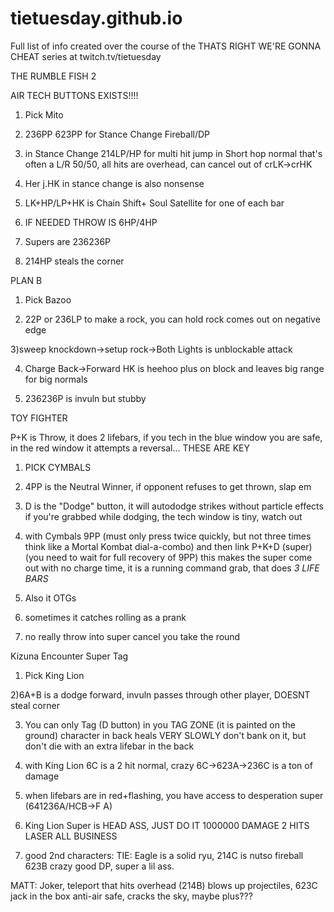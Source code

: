 # tietuesday.github.io
Full list of info created over the course of the THATS RIGHT WE'RE GONNA CHEAT series at twitch.tv/tietuesday


THE RUMBLE FISH 2

AIR TECH BUTTONS EXISTS!!!!

1) Pick Mito

2) 236PP 623PP for Stance Change Fireball/DP

3) in Stance Change 214LP/HP for multi hit jump in
Short hop normal that's often a L/R 50/50, all hits
are overhead, can cancel out of crLK->crHK

4) Her j.HK in stance change is also nonsense

5) LK+HP/LP+HK is 
Chain Shift+ Soul Satellite for one of each bar

4) IF NEEDED THROW IS 6HP/4HP

5) Supers are 236236P

6) 214HP steals the corner

PLAN B

1) Pick Bazoo

2) 22P or 236LP  to make a rock, you can hold
 rock comes out on negative edge

3)sweep knockdown->setup rock->Both Lights is unblockable attack

4) Charge Back->Forward HK is heehoo plus on block and leaves big range
for big normals

5) 236236P is invuln but stubby 


TOY FIGHTER


P+K is Throw, it does 2 lifebars, if you tech in the blue window you are
safe, in the red window it attempts a reversal... THESE ARE KEY

1) PICK CYMBALS

2) 4PP is the Neutral Winner, if opponent refuses to get thrown, slap em

3) D is the "Dodge" button, it will autododge strikes without particle effects
    if you're grabbed while dodging, the tech window is tiny, watch out

4) with Cymbals 9PP (must only press twice quickly, but not three times
   think like a Mortal Kombat dial-a-combo) and then link P+K+D (super)
   (you need to wait for full recovery of 9PP) this makes the super come out
   with no charge time, it is a running command grab, that does *3 LIFE BARS*

5) Also it OTGs

6) sometimes it catches rolling as a prank

7) no really throw into super cancel you take the round

Kizuna Encounter Super Tag

1) Pick King Lion

2)6A+B is a dodge forward, invuln
 passes through other player, DOESNT steal corner

3) You can only Tag (D button) in you TAG ZONE
(it is painted on the ground) character in back
heals VERY SLOWLY don't bank on it, but don't die
with an extra lifebar in the back

4) with King Lion 6C is a 2 hit normal, crazy
    6C->623A->236C is a ton of damage

5) when lifebars are in red+flashing, you have
 access to desperation super (641236A/HCB->F A)

6)  King Lion Super is HEAD ASS, JUST DO IT
1000000 DAMAGE 2 HITS LASER ALL BUSINESS

7) good 2nd characters: 
TIE: Eagle is a solid ryu, 
214C is nutso fireball 623B crazy good DP, 
super a lil ass.

MATT: Joker, teleport that hits overhead (214B)
 blows up projectiles,  623C jack in the box anti-air
safe, cracks the sky, maybe plus???
